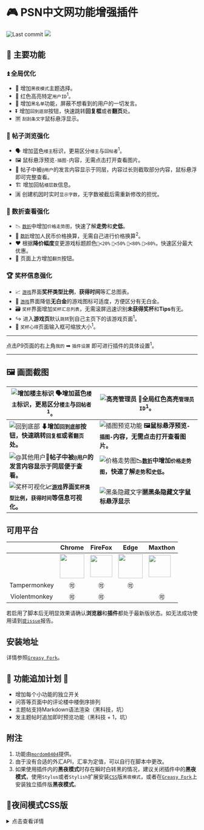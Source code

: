 # 🎮 PSN中文网功能增强插件
![Last commit](https://img.shields.io/github/last-commit/swsoyee/psnine-enhanced-version.svg)
![](https://img.shields.io/github/license/swsoyee/psnine-enhanced-version.svg)

## 💎 主要功能

### ⏫ 全局优化

- 🌙 增加`黑夜模式`主题选择。 
- 👮 红色高亮特定`用户ID`<sup>1</sup>。 
- 🚫 增加`黑名单`功能，屏蔽不想看到的用户的一切发言。
- ⏬ 增加`回到底部`按钮，快速跳转**回复框**或者**翻页**处。  
- 🈲 `刮刮条文字`鼠标悬浮显示。  

### 📜 帖子浏览强化

- 🗣 增加蓝色`楼主`标识，更易区分`楼主`与`回帖者`<sup>1</sup>。  
- 🖼 鼠标悬浮预览`-插图-`内容，无需点击打开查看图片。  
- 💬 帖子中被`@用户`的发言内容显示于同层，内容过长则截取部分内容，鼠标悬浮即可完整查看。  
- 🏗 增加回帖`楼层数`信息。
- 🈵 创建机因时实时`显示字数`，无字数被截后需重新修改的担忧。

### 💸 数折查看强化

- 📉 [`数折`](https://psnine.com/dd/HP9000-CUSA08392_00-ASIAPLACEHOLDER1)中增加`价格走势图`，快速了解**走势**和**史低**。 
- 💱 [`数折`](https://psnine.com/dd)增加人民币价格换算，无需自己进行价格换算<sup>2</sup>。
- ❤ 根据**降价幅度**变更游戏标题颜色`💚<20%` `💛<50%` `🧡<80%` `💖>80%`，快速区分最大优惠。
- 📄 页面上方增加`翻页`按钮。

### 🏆 奖杯信息强化
 
- 📈 [`游戏`](https://psnine.com/psngame/15295)界面**奖杯类型比例**，**获得时间**等汇总图表。  
- 🔖 [`游戏`](https://psnine.com/psngame)界面降低**无白金**的游戏图标可适度，方便区分有无白金。
- 🗃 `奖杯`界面增加`奖杯汇总列表`，无需滚屏迅速识别**未获得奖杯**和**Tips**有无。
- ↪ 进入**游戏页**默认`跳转`到自己主页下的该游戏页面<sup>1</sup>。
- 📝 `奖杯心得`页面输入框可缩放大小<sup>1</sup>。

---
点击P9页面的右上角`我的` ➡ `插件设置` 即可进行插件的具体设置<sup>1</sup>。

---

## 🖼 画面截图
|  ![增加楼主标识](https://raw.githubusercontent.com/swsoyee/psnine-night-mode-CSS/master/screenshots/authorHighlight.png)  🗣增加蓝色`楼主`标识，更易区分`楼主`与`回帖者`<sup>1</sup>。   |   ![高亮管理员](https://raw.githubusercontent.com/swsoyee/psnine-night-mode-CSS/master/screenshots/highlightID.png)   👮全局红色高亮`管理员ID`<sup>1</sup>。    |
| ---- | ---- |
|  ![回到底部](https://raw.githubusercontent.com/swsoyee/psnine-night-mode-CSS/master/screenshots/bottom.png)   **⬇增加`回到底部`按钮，快速跳转`回复框`或者`翻页`处。**   |  ![插图预览功能](https://raw.githubusercontent.com/swsoyee/psnine-night-mode-CSS/master/screenshots/hoverImage.png) **🖼鼠标悬浮预览`-插图-`内容，无需点击打开查看图片。**   |
|![@其他用户](https://raw.githubusercontent.com/swsoyee/psnine-night-mode-CSS/master/screenshots/replyContent.png)**💬帖子中被`@用户`的发言内容显示于同层便于查看。**|![价格走势图](https://raw.githubusercontent.com/swsoyee/psnine-night-mode-CSS/master/screenshots/priceTrendency.png)**📉[`数折`](https://psnine.com/dd/HP9000-CUSA08392_00-ASIAPLACEHOLDER1)中增加`价格走势图`，快速了解`走势`和`史低`。**|
|![奖杯可视化](https://raw.githubusercontent.com/swsoyee/psnine-night-mode-CSS/master/screenshots/trophySummary.png)**📈[`游戏`](https://psnine.com/psngame/15295)界面`奖杯类型比例`，`获得时间`等信息可视化。**|![黑条隐藏文字](https://raw.githubusercontent.com/swsoyee/psnine-night-mode-CSS/master/screenshots/markHover.png)**🈲黑条隐藏文字鼠标悬浮显示**|

## 可用平台
||Chrome|FireFox|Edge|Maxthon|
| ---- | ---- | ---- | ---- | ---- |
| | <img src="https://raw.githubusercontent.com/swsoyee/psnine-night-mode-CSS/master/icon/chrome-512.png" width="64px"></img>| <img src="https://raw.githubusercontent.com/swsoyee/psnine-night-mode-CSS/master/icon/512px-Firefox_Logo%2C_2017.svg.png" width="58px"></img> | <img src="https://raw.githubusercontent.com/swsoyee/psnine-night-mode-CSS/master/icon/edge.png" width="64px"></img>| <img src="https://raw.githubusercontent.com/swsoyee/psnine-night-mode-CSS/master/icon/Maxthon.png" width="58px"></img> |
|<div align="center">Tampermonkey</div>|<div align="center">🉑</div>|<div align="center">🉑</div>|<div align="center">🉑</div>||
|<div align="center">Violentmonkey</div>|<div align="center">🉑</div>|<div align="center">🉑</div>||<div align="center">🉑</div>|

若启用了脚本后无明显效果请确认**浏览器**和**插件**都处于最新版状态。如无法成功使用请到[`提issue`](https://github.com/swsoyee/psnine-night-mode-CSS/issues/new)报告。

## 安装地址

详情参照[`Greasy Fork`](https://greasyfork.org/zh-CN/scripts/375985-psn%E4%B8%AD%E6%96%87%E7%BD%91%E5%8A%9F%E8%83%BD%E5%A2%9E%E5%BC%BA)。 

## 🦉 功能追加计划 🦉  

- 增加每个小功能的独立开关
- 问答等页面中的评论楼中楼倒序排列
- 主题帖支持Markdown语法渲染（黑科技，坑）
- 发主题帖时追加即时预览功能（黑科技 + 1，坑）

## 附注
1. 功能由[`mordom0404`](https://psnine.com/psnid/mordom0404)提供。
2. 由于没有合适的外汇API，汇率为定值，可以自行在脚本中更改。
3. 如果使用插件内的**黑夜模式**时存在瞬时白转黑的情况，建议关闭插件中的**黑夜模式**，使用`Stylus`或者`Stylish`扩展安装[`CSS`](https://userstyles.org/styles/167244/p9)版`黑夜模式`，或者在[`Greasy Fork`](https://greasyfork.org/zh-CN/scripts/376181-p9%E5%A4%9C%E9%97%B4%E6%A8%A1%E5%BC%8F)上安装独立插件版**黑夜模式**。

## 🌙夜间模式CSS版
<details>
<summary>点击查看详情</summary>

[![Install with Stylish](https://img.shields.io/badge/Install%20with-Stylish-00adad.svg)](https://userstyles.org/styles/167244/p9)

---
<img src="https://raw.githubusercontent.com/swsoyee/psnine-enhanced-version/master/screenshots/homepage.png" width="420" align="right" style="max-width: 50%">


本CSS样式为[`P9`](https://psnine.com/)的夜间模式，为了方便夜间使用而编写的。
由于自己日常使用界面有限，可能并不是所有元素都进行了合适的更改，如有发现希望得到各位的反馈以便后期更新。

⭐全站启用护眼黑色调显示
⭐支持帖子的隐藏文字[musk]鼠标划过显示(可选)

### 更新记录
- v1.7 ➕新增多项配色
- v1.6 🐞修复奖杯tips页面文字颜色过淡的问题
- v1.5 🐞修复直接安装js版本时无法使用的问题
- v1.4 🐞修复主题帖中的表格背景色
- v1.3 🐞修复直接安装js版本时无法使用的问题
- v1.2 🐞修复d7vg.com下的使用问题
- v1.1 🐞修改奖杯底色，部分页面的高亮颜色
- v1.0 👑发布
</details>
